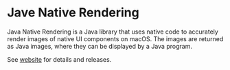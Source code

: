 # Jave Native Rendering

Java Native Rendering is a Java library that uses native code to accurately render images of native UI components on macOS. The images are returned as Java images, where they can be displayed by a Java program.

See [website](https://violetlib.org/jnr/overview.html) for details and releases.
